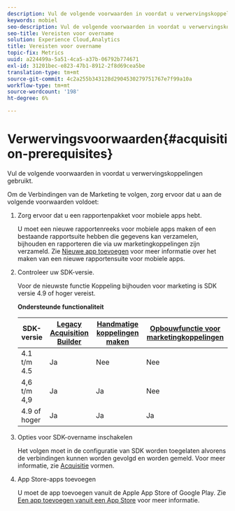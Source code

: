 ```yaml
---
description: Vul de volgende voorwaarden in voordat u verwervingskoppelingen kunt gebruiken.
keywords: mobiel
seo-description: Vul de volgende voorwaarden in voordat u verwervingskoppelingen kunt gebruiken.
seo-title: Vereisten voor overname
solution: Experience Cloud,Analytics
title: Vereisten voor overname
topic-fix: Metrics
uuid: a224499a-5a51-4ca5-a37b-06792b774671
exl-id: 31201bec-e823-47b1-8912-2f8d69cea5be
translation-type: tm+mt
source-git-commit: 4c2a255b343128d2904530279751767e7f99a10a
workflow-type: tm+mt
source-wordcount: '198'
ht-degree: 6%

---
```


# Verwervingsvoorwaarden{#acquisition-prerequisites}

Vul de volgende voorwaarden in voordat u verwervingskoppelingen gebruikt.

Om de Verbindingen van de Marketing te volgen, zorg ervoor dat u aan de volgende voorwaarden voldoet:

1. Zorg ervoor dat u een rapportenpakket voor mobiele apps hebt.

   U moet een nieuwe rapportenreeks voor mobiele apps maken of een bestaande rapportsuite hebben die gegevens kan verzamelen, bijhouden en rapporteren die via uw marketingkoppelingen zijn verzameld. Zie [Nieuwe app toevoegen](/help/using/manage-apps/t-new-app.md) voor meer informatie over het maken van een nieuwe rapportensuite voor mobiele apps.

1. Controleer uw SDK-versie.

   Voor de nieuwste functie Koppeling bijhouden voor marketing is SDK versie 4.9 of hoger vereist.

   **Ondersteunde functionaliteit**

   | SDK-versie | [Legacy Acquisition Builder](/help/using/acquisition-main/c-marketing-links-builder/t-create-edit-adobe-links/c-use-legacy-acquisition-links/c-use-legacy-acquisition-links.md) | [Handmatige koppelingen maken](/help/using/acquisition-main/c-marketing-links-builder/acquisition-link-manual.md) | [Opbouwfunctie voor marketingkoppelingen](/help/using/acquisition-main/c-marketing-links-builder/c-marketing-links-builder.md) |
   |--- |--- |--- |--- |
   | 4.1 t/m 4.5 | Ja | Nee | Nee |
   | 4,6 t/m 4,9 | Ja | Ja | Nee |
   | 4.9 of hoger | Ja | Ja | Ja |

1. Opties voor SDK-overname inschakelen

   Het volgen moet in de configuratie van SDK worden toegelaten alvorens de verbindingen kunnen worden gevolgd en worden gemeld. Voor meer informatie, zie [Acquisitie](/help/using/acquisition-main/t-enable-acquisition.md) vormen.

1. App Store-apps toevoegen

   U moet de app toevoegen vanuit de Apple App Store of Google Play. Zie [Een app toevoegen vanuit een App Store](/help/using/manage-apps/c-app-store/t-app-store-app.md) voor meer informatie.
